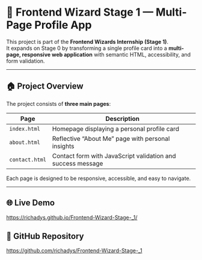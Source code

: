 # 🌟 Frontend Wizard Stage 1 — Multi-Page Profile App

This project is part of the **Frontend Wizards Internship (Stage 1)**.  
It expands on Stage 0 by transforming a single profile card into a **multi-page, responsive web application** with semantic HTML, accessibility, and form validation.

---

## 🏠 Project Overview

The project consists of **three main pages**:

| Page | Description |
|------|--------------|
| `index.html` | Homepage displaying a personal profile card |
| `about.html` | Reflective “About Me” page with personal insights |
| `contact.html` | Contact form with JavaScript validation and success message |

Each page is designed to be responsive, accessible, and easy to navigate.

---

## 🌐 Live Demo
https://richadys.github.io/Frontend-Wizard-Stage-_1/

## 💾 GitHub Repository
https://github.com/richadys/Frontend-Wizard-Stage-_1



